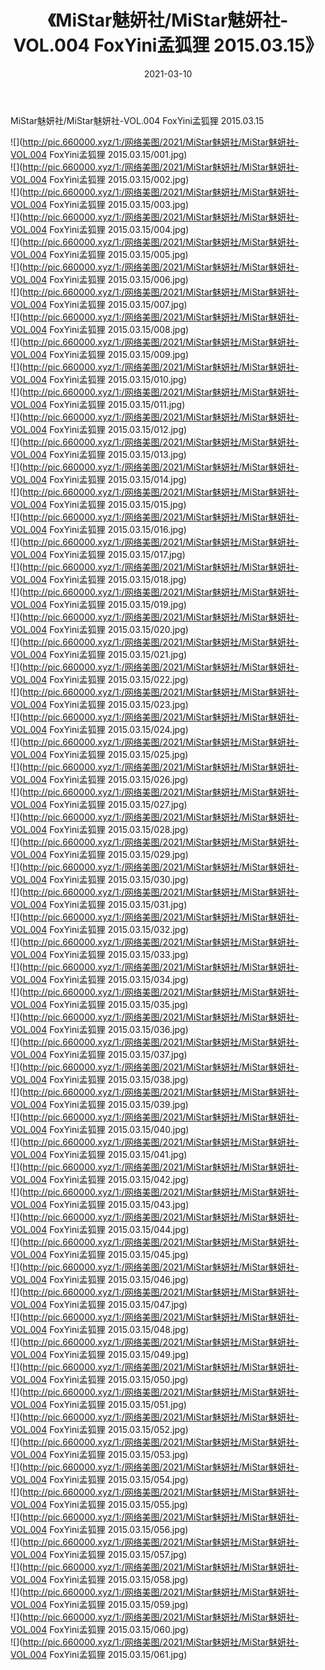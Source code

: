 ﻿---
layout: post
title:  《MiStar魅妍社/MiStar魅妍社-VOL.004 FoxYini孟狐狸 2015.03.15》
date:   2021-03-10
img: http://pic.660000.xyz/1:/网络美图/2021/MiStar魅妍社/MiStar魅妍社-VOL.004 FoxYini孟狐狸 2015.03.15/000.jpg
categories: [美女, 清纯, 唯美]
---

MiStar魅妍社/MiStar魅妍社-VOL.004 FoxYini孟狐狸 2015.03.15

 ![](http://pic.660000.xyz/1:/网络美图/2021/MiStar魅妍社/MiStar魅妍社-VOL.004 FoxYini孟狐狸 2015.03.15/001.jpg) <br>![](http://pic.660000.xyz/1:/网络美图/2021/MiStar魅妍社/MiStar魅妍社-VOL.004 FoxYini孟狐狸 2015.03.15/002.jpg) <br>![](http://pic.660000.xyz/1:/网络美图/2021/MiStar魅妍社/MiStar魅妍社-VOL.004 FoxYini孟狐狸 2015.03.15/003.jpg) <br>![](http://pic.660000.xyz/1:/网络美图/2021/MiStar魅妍社/MiStar魅妍社-VOL.004 FoxYini孟狐狸 2015.03.15/004.jpg) <br>![](http://pic.660000.xyz/1:/网络美图/2021/MiStar魅妍社/MiStar魅妍社-VOL.004 FoxYini孟狐狸 2015.03.15/005.jpg) <br>![](http://pic.660000.xyz/1:/网络美图/2021/MiStar魅妍社/MiStar魅妍社-VOL.004 FoxYini孟狐狸 2015.03.15/006.jpg) <br>![](http://pic.660000.xyz/1:/网络美图/2021/MiStar魅妍社/MiStar魅妍社-VOL.004 FoxYini孟狐狸 2015.03.15/007.jpg) <br>![](http://pic.660000.xyz/1:/网络美图/2021/MiStar魅妍社/MiStar魅妍社-VOL.004 FoxYini孟狐狸 2015.03.15/008.jpg) <br>![](http://pic.660000.xyz/1:/网络美图/2021/MiStar魅妍社/MiStar魅妍社-VOL.004 FoxYini孟狐狸 2015.03.15/009.jpg) <br>![](http://pic.660000.xyz/1:/网络美图/2021/MiStar魅妍社/MiStar魅妍社-VOL.004 FoxYini孟狐狸 2015.03.15/010.jpg) <br>![](http://pic.660000.xyz/1:/网络美图/2021/MiStar魅妍社/MiStar魅妍社-VOL.004 FoxYini孟狐狸 2015.03.15/011.jpg) <br>![](http://pic.660000.xyz/1:/网络美图/2021/MiStar魅妍社/MiStar魅妍社-VOL.004 FoxYini孟狐狸 2015.03.15/012.jpg) <br>![](http://pic.660000.xyz/1:/网络美图/2021/MiStar魅妍社/MiStar魅妍社-VOL.004 FoxYini孟狐狸 2015.03.15/013.jpg) <br>![](http://pic.660000.xyz/1:/网络美图/2021/MiStar魅妍社/MiStar魅妍社-VOL.004 FoxYini孟狐狸 2015.03.15/014.jpg) <br>![](http://pic.660000.xyz/1:/网络美图/2021/MiStar魅妍社/MiStar魅妍社-VOL.004 FoxYini孟狐狸 2015.03.15/015.jpg) <br>![](http://pic.660000.xyz/1:/网络美图/2021/MiStar魅妍社/MiStar魅妍社-VOL.004 FoxYini孟狐狸 2015.03.15/016.jpg) <br>![](http://pic.660000.xyz/1:/网络美图/2021/MiStar魅妍社/MiStar魅妍社-VOL.004 FoxYini孟狐狸 2015.03.15/017.jpg) <br>![](http://pic.660000.xyz/1:/网络美图/2021/MiStar魅妍社/MiStar魅妍社-VOL.004 FoxYini孟狐狸 2015.03.15/018.jpg) <br>![](http://pic.660000.xyz/1:/网络美图/2021/MiStar魅妍社/MiStar魅妍社-VOL.004 FoxYini孟狐狸 2015.03.15/019.jpg) <br>![](http://pic.660000.xyz/1:/网络美图/2021/MiStar魅妍社/MiStar魅妍社-VOL.004 FoxYini孟狐狸 2015.03.15/020.jpg) <br>![](http://pic.660000.xyz/1:/网络美图/2021/MiStar魅妍社/MiStar魅妍社-VOL.004 FoxYini孟狐狸 2015.03.15/021.jpg) <br>![](http://pic.660000.xyz/1:/网络美图/2021/MiStar魅妍社/MiStar魅妍社-VOL.004 FoxYini孟狐狸 2015.03.15/022.jpg) <br>![](http://pic.660000.xyz/1:/网络美图/2021/MiStar魅妍社/MiStar魅妍社-VOL.004 FoxYini孟狐狸 2015.03.15/023.jpg) <br>![](http://pic.660000.xyz/1:/网络美图/2021/MiStar魅妍社/MiStar魅妍社-VOL.004 FoxYini孟狐狸 2015.03.15/024.jpg) <br>![](http://pic.660000.xyz/1:/网络美图/2021/MiStar魅妍社/MiStar魅妍社-VOL.004 FoxYini孟狐狸 2015.03.15/025.jpg) <br>![](http://pic.660000.xyz/1:/网络美图/2021/MiStar魅妍社/MiStar魅妍社-VOL.004 FoxYini孟狐狸 2015.03.15/026.jpg) <br>![](http://pic.660000.xyz/1:/网络美图/2021/MiStar魅妍社/MiStar魅妍社-VOL.004 FoxYini孟狐狸 2015.03.15/027.jpg) <br>![](http://pic.660000.xyz/1:/网络美图/2021/MiStar魅妍社/MiStar魅妍社-VOL.004 FoxYini孟狐狸 2015.03.15/028.jpg) <br>![](http://pic.660000.xyz/1:/网络美图/2021/MiStar魅妍社/MiStar魅妍社-VOL.004 FoxYini孟狐狸 2015.03.15/029.jpg) <br>![](http://pic.660000.xyz/1:/网络美图/2021/MiStar魅妍社/MiStar魅妍社-VOL.004 FoxYini孟狐狸 2015.03.15/030.jpg) <br>![](http://pic.660000.xyz/1:/网络美图/2021/MiStar魅妍社/MiStar魅妍社-VOL.004 FoxYini孟狐狸 2015.03.15/031.jpg) <br>![](http://pic.660000.xyz/1:/网络美图/2021/MiStar魅妍社/MiStar魅妍社-VOL.004 FoxYini孟狐狸 2015.03.15/032.jpg) <br>![](http://pic.660000.xyz/1:/网络美图/2021/MiStar魅妍社/MiStar魅妍社-VOL.004 FoxYini孟狐狸 2015.03.15/033.jpg) <br>![](http://pic.660000.xyz/1:/网络美图/2021/MiStar魅妍社/MiStar魅妍社-VOL.004 FoxYini孟狐狸 2015.03.15/034.jpg) <br>![](http://pic.660000.xyz/1:/网络美图/2021/MiStar魅妍社/MiStar魅妍社-VOL.004 FoxYini孟狐狸 2015.03.15/035.jpg) <br>![](http://pic.660000.xyz/1:/网络美图/2021/MiStar魅妍社/MiStar魅妍社-VOL.004 FoxYini孟狐狸 2015.03.15/036.jpg) <br>![](http://pic.660000.xyz/1:/网络美图/2021/MiStar魅妍社/MiStar魅妍社-VOL.004 FoxYini孟狐狸 2015.03.15/037.jpg) <br>![](http://pic.660000.xyz/1:/网络美图/2021/MiStar魅妍社/MiStar魅妍社-VOL.004 FoxYini孟狐狸 2015.03.15/038.jpg) <br>![](http://pic.660000.xyz/1:/网络美图/2021/MiStar魅妍社/MiStar魅妍社-VOL.004 FoxYini孟狐狸 2015.03.15/039.jpg) <br>![](http://pic.660000.xyz/1:/网络美图/2021/MiStar魅妍社/MiStar魅妍社-VOL.004 FoxYini孟狐狸 2015.03.15/040.jpg) <br>![](http://pic.660000.xyz/1:/网络美图/2021/MiStar魅妍社/MiStar魅妍社-VOL.004 FoxYini孟狐狸 2015.03.15/041.jpg) <br>![](http://pic.660000.xyz/1:/网络美图/2021/MiStar魅妍社/MiStar魅妍社-VOL.004 FoxYini孟狐狸 2015.03.15/042.jpg) <br>![](http://pic.660000.xyz/1:/网络美图/2021/MiStar魅妍社/MiStar魅妍社-VOL.004 FoxYini孟狐狸 2015.03.15/043.jpg) <br>![](http://pic.660000.xyz/1:/网络美图/2021/MiStar魅妍社/MiStar魅妍社-VOL.004 FoxYini孟狐狸 2015.03.15/044.jpg) <br>![](http://pic.660000.xyz/1:/网络美图/2021/MiStar魅妍社/MiStar魅妍社-VOL.004 FoxYini孟狐狸 2015.03.15/045.jpg) <br>![](http://pic.660000.xyz/1:/网络美图/2021/MiStar魅妍社/MiStar魅妍社-VOL.004 FoxYini孟狐狸 2015.03.15/046.jpg) <br>![](http://pic.660000.xyz/1:/网络美图/2021/MiStar魅妍社/MiStar魅妍社-VOL.004 FoxYini孟狐狸 2015.03.15/047.jpg) <br>![](http://pic.660000.xyz/1:/网络美图/2021/MiStar魅妍社/MiStar魅妍社-VOL.004 FoxYini孟狐狸 2015.03.15/048.jpg) <br>![](http://pic.660000.xyz/1:/网络美图/2021/MiStar魅妍社/MiStar魅妍社-VOL.004 FoxYini孟狐狸 2015.03.15/049.jpg) <br>![](http://pic.660000.xyz/1:/网络美图/2021/MiStar魅妍社/MiStar魅妍社-VOL.004 FoxYini孟狐狸 2015.03.15/050.jpg) <br>![](http://pic.660000.xyz/1:/网络美图/2021/MiStar魅妍社/MiStar魅妍社-VOL.004 FoxYini孟狐狸 2015.03.15/051.jpg) <br>![](http://pic.660000.xyz/1:/网络美图/2021/MiStar魅妍社/MiStar魅妍社-VOL.004 FoxYini孟狐狸 2015.03.15/052.jpg) <br>![](http://pic.660000.xyz/1:/网络美图/2021/MiStar魅妍社/MiStar魅妍社-VOL.004 FoxYini孟狐狸 2015.03.15/053.jpg) <br>![](http://pic.660000.xyz/1:/网络美图/2021/MiStar魅妍社/MiStar魅妍社-VOL.004 FoxYini孟狐狸 2015.03.15/054.jpg) <br>![](http://pic.660000.xyz/1:/网络美图/2021/MiStar魅妍社/MiStar魅妍社-VOL.004 FoxYini孟狐狸 2015.03.15/055.jpg) <br>![](http://pic.660000.xyz/1:/网络美图/2021/MiStar魅妍社/MiStar魅妍社-VOL.004 FoxYini孟狐狸 2015.03.15/056.jpg) <br>![](http://pic.660000.xyz/1:/网络美图/2021/MiStar魅妍社/MiStar魅妍社-VOL.004 FoxYini孟狐狸 2015.03.15/057.jpg) <br>![](http://pic.660000.xyz/1:/网络美图/2021/MiStar魅妍社/MiStar魅妍社-VOL.004 FoxYini孟狐狸 2015.03.15/058.jpg) <br>![](http://pic.660000.xyz/1:/网络美图/2021/MiStar魅妍社/MiStar魅妍社-VOL.004 FoxYini孟狐狸 2015.03.15/059.jpg) <br>![](http://pic.660000.xyz/1:/网络美图/2021/MiStar魅妍社/MiStar魅妍社-VOL.004 FoxYini孟狐狸 2015.03.15/060.jpg) <br>![](http://pic.660000.xyz/1:/网络美图/2021/MiStar魅妍社/MiStar魅妍社-VOL.004 FoxYini孟狐狸 2015.03.15/061.jpg) <br>